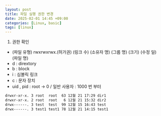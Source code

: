```yaml
---
layout: post
title: 파일 실행 권한 변경
date: 2025-02-01 14:45 +09:00
categories: [Linux, basic]
tags: [linux]     
---
```


1. 권한 확인 
- (파일 유형) rwxrwxrwx.(허가권) (링크 수) (소유자 명) (그룹 명) (크기) (수정 일) (파일 명)
- d : dirextory
- b : block
- i : 심볼릭 링크
- c : 문자 장치
- uid , pid : root → 0 / 일반 사용자 : 1000 번 부터
```bash
drwxr-xr-x. 3 root  root  63 12월 21 17:29 dir1
drwxr-xr-x. 2 root  root   6 12월 21 15:32 dir2
drwx------. 3 test  test  99 12월 15 16:43 test
drwx------. 3 test1 test1 78 12월 21 14:15 test1
```